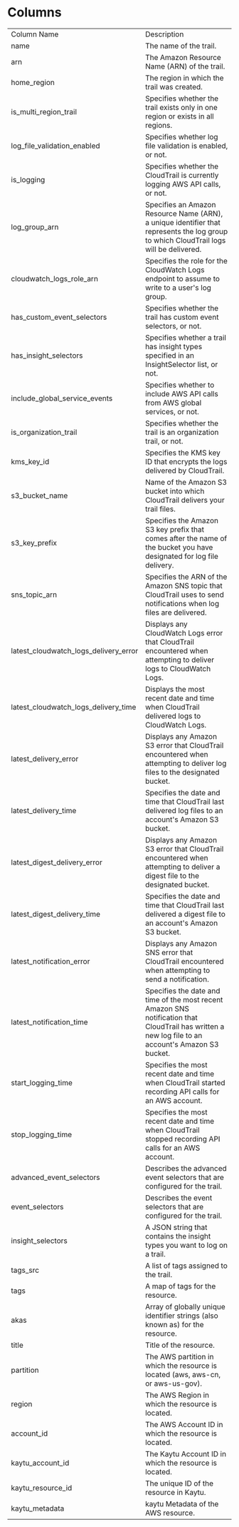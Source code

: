# Columns  

<table>
	<tr><td>Column Name</td><td>Description</td></tr>
	<tr><td>name</td><td>The name of the trail.</td></tr>
	<tr><td>arn</td><td>The Amazon Resource Name (ARN) of the trail.</td></tr>
	<tr><td>home_region</td><td>The region in which the trail was created.</td></tr>
	<tr><td>is_multi_region_trail</td><td>Specifies whether the trail exists only in one region or exists in all regions.</td></tr>
	<tr><td>log_file_validation_enabled</td><td>Specifies whether log file validation is enabled, or not.</td></tr>
	<tr><td>is_logging</td><td>Specifies whether the CloudTrail is currently logging AWS API calls, or not.</td></tr>
	<tr><td>log_group_arn</td><td>Specifies an Amazon Resource Name (ARN), a unique identifier that represents the log group to which CloudTrail logs will be delivered.</td></tr>
	<tr><td>cloudwatch_logs_role_arn</td><td>Specifies the role for the CloudWatch Logs endpoint to assume to write to a user&#39;s log group.</td></tr>
	<tr><td>has_custom_event_selectors</td><td>Specifies whether the trail has custom event selectors, or not.</td></tr>
	<tr><td>has_insight_selectors</td><td>Specifies whether a trail has insight types specified in an InsightSelector list, or not.</td></tr>
	<tr><td>include_global_service_events</td><td>Specifies whether to include AWS API calls from AWS global services, or not.</td></tr>
	<tr><td>is_organization_trail</td><td>Specifies whether the trail is an organization trail, or not.</td></tr>
	<tr><td>kms_key_id</td><td>Specifies the KMS key ID that encrypts the logs delivered by CloudTrail.</td></tr>
	<tr><td>s3_bucket_name</td><td>Name of the Amazon S3 bucket into which CloudTrail delivers your trail files.</td></tr>
	<tr><td>s3_key_prefix</td><td>Specifies the Amazon S3 key prefix that comes after the name of the bucket you have designated for log file delivery.</td></tr>
	<tr><td>sns_topic_arn</td><td>Specifies the ARN of the Amazon SNS topic that CloudTrail uses to send notifications when log files are delivered.</td></tr>
	<tr><td>latest_cloudwatch_logs_delivery_error</td><td>Displays any CloudWatch Logs error that CloudTrail encountered when attempting to deliver logs to CloudWatch Logs.</td></tr>
	<tr><td>latest_cloudwatch_logs_delivery_time</td><td>Displays the most recent date and time when CloudTrail delivered logs to CloudWatch Logs.</td></tr>
	<tr><td>latest_delivery_error</td><td>Displays any Amazon S3 error that CloudTrail encountered when attempting to deliver log files to the designated bucket.</td></tr>
	<tr><td>latest_delivery_time</td><td>Specifies the date and time that CloudTrail last delivered log files to an account&#39;s Amazon S3 bucket.</td></tr>
	<tr><td>latest_digest_delivery_error</td><td>Displays any Amazon S3 error that CloudTrail encountered when attempting to deliver a digest file to the designated bucket.</td></tr>
	<tr><td>latest_digest_delivery_time</td><td>Specifies the date and time that CloudTrail last delivered a digest file to an account&#39;s Amazon S3 bucket.</td></tr>
	<tr><td>latest_notification_error</td><td>Displays any Amazon SNS error that CloudTrail encountered when attempting to send a notification.</td></tr>
	<tr><td>latest_notification_time</td><td>Specifies the date and time of the most recent Amazon SNS notification that CloudTrail has written a new log file to an account&#39;s Amazon S3 bucket.</td></tr>
	<tr><td>start_logging_time</td><td>Specifies the most recent date and time when CloudTrail started recording API calls for an AWS account.</td></tr>
	<tr><td>stop_logging_time</td><td>Specifies the most recent date and time when CloudTrail stopped recording API calls for an AWS account.</td></tr>
	<tr><td>advanced_event_selectors</td><td>Describes the advanced event selectors that are configured for the trail.</td></tr>
	<tr><td>event_selectors</td><td>Describes the event selectors that are configured for the trail.</td></tr>
	<tr><td>insight_selectors</td><td>A JSON string that contains the insight types you want to log on a trail.</td></tr>
	<tr><td>tags_src</td><td>A list of tags assigned to the trail.</td></tr>
	<tr><td>tags</td><td>A map of tags for the resource.</td></tr>
	<tr><td>akas</td><td>Array of globally unique identifier strings (also known as) for the resource.</td></tr>
	<tr><td>title</td><td>Title of the resource.</td></tr>
	<tr><td>partition</td><td>The AWS partition in which the resource is located (aws, aws-cn, or aws-us-gov).</td></tr>
	<tr><td>region</td><td>The AWS Region in which the resource is located.</td></tr>
	<tr><td>account_id</td><td>The AWS Account ID in which the resource is located.</td></tr>
	<tr><td>kaytu_account_id</td><td>The Kaytu Account ID in which the resource is located.</td></tr>
	<tr><td>kaytu_resource_id</td><td>The unique ID of the resource in Kaytu.</td></tr>
	<tr><td>kaytu_metadata</td><td>kaytu Metadata of the AWS resource.</td></tr>
</table>